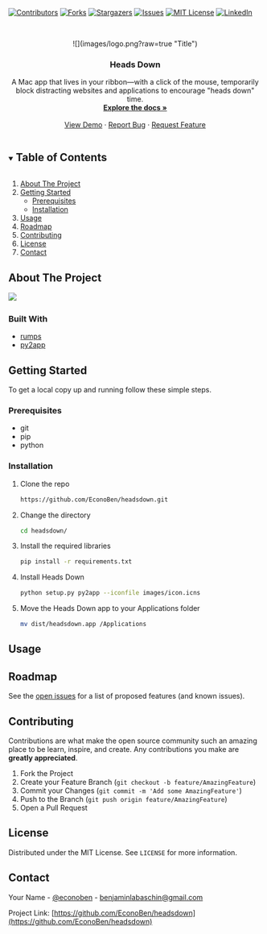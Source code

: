 <!--

*** To avoid retyping too much info. Do a search and replace for the following:
*** github_username, repo_name, twitter_handle, email, project_title, project_description
-->



<!-- PROJECT SHIELDS -->
<!--
*** I'm using markdown "reference style" links for readability.
*** Reference links are enclosed in brackets [ ] instead of parentheses ( ).
*** See the bottom of this document for the declaration of the reference variables
*** for contributors-url, forks-url, etc. This is an optional, concise syntax you may use.
*** https://www.markdownguide.org/basic-syntax/#reference-style-links
-->
[![Contributors][contributors-shield]][contributors-url]
[![Forks][forks-shield]][forks-url]
[![Stargazers][stars-shield]][stars-url]
[![Issues][issues-shield]][issues-url]
[![MIT License][license-shield]][license-url]
[![LinkedIn][linkedin-shield]][linkedin-url]



<!-- PROJECT LOGO -->
<br />
<p align="center">
  ![](images/logo.png?raw=true "Title")
  <h3 align="center">Heads Down</h3>

  <p align="center">
    A Mac app that lives in your ribbon—with a click of the mouse, temporarily block distracting websites and applications to encourage "heads down" time.
    <br />
    <a href="https://github.com/EconoBen/headsdown"><strong>Explore the docs »</strong></a>
    <br />
    <br />
    <a href="https://github.com/EconoBen/headsdown">View Demo</a>
    ·
    <a href="https://github.com/EconoBen/headsdown/issues">Report Bug</a>
    ·
    <a href="https://github.com/EconoBen/headsdown/issues">Request Feature</a>
  </p>
</p>



<!-- TABLE OF CONTENTS -->
<details open="open">
  <summary><h2 style="display: inline-block">Table of Contents</h2></summary>
  <ol>
    <li>
      <a href="#about-the-project">About The Project</a>
    </li>
    <li>
      <a href="#getting-started">Getting Started</a>
      <ul>
        <li><a href="#prerequisites">Prerequisites</a></li>
        <li><a href="#installation">Installation</a></li>
      </ul>
    </li>
    <li><a href="#usage">Usage</a></li>
    <li><a href="#roadmap">Roadmap</a></li>
    <li><a href="#contributing">Contributing</a></li>
    <li><a href="#license">License</a></li>
    <li><a href="#contact">Contact</a></li>
  </ol>
</details>



<!-- ABOUT THE PROJECT -->
## About The Project

![](Heads_Down.gif)

### Built With

* [rumps](https://github.com/jaredks/rumps)
* [py2app](https://pypi.org/project/py2app/)

<!-- GETTING STARTED -->
## Getting Started

To get a local copy up and running follow these simple steps.

### Prerequisites

* git
* pip
* python

### Installation

1. Clone the repo
    ```sh
    https://github.com/EconoBen/headsdown.git
    ```
2. Change the directory
    ```sh
    cd headsdown/
    ```
3. Install the required libraries
    ```sh
    pip install -r requirements.txt
    ```
4. Install Heads Down
    ```sh
    python setup.py py2app --iconfile images/icon.icns
    ```
5. Move the Heads Down app to your Applications folder
    ```sh
    mv dist/headsdown.app /Applications
    ```

<!-- USAGE EXAMPLES -->
## Usage

<!-- Use this space to show useful examples of how a project can be used. Additional screenshots, code examples and demos work well in this space. You may also link to more resources.

_For more examples, please refer to the [Documentation](https://example.com)_ -->



<!-- ROADMAP -->
## Roadmap

See the [open issues](https://github.com/EconoBen/headsdown/issues) for a list of proposed features (and known issues).



<!-- CONTRIBUTING -->
## Contributing

Contributions are what make the open source community such an amazing place to be learn, inspire, and create. Any contributions you make are **greatly appreciated**.

1. Fork the Project
2. Create your Feature Branch (`git checkout -b feature/AmazingFeature`)
3. Commit your Changes (`git commit -m 'Add some AmazingFeature'`)
4. Push to the Branch (`git push origin feature/AmazingFeature`)
5. Open a Pull Request



<!-- LICENSE -->
## License

Distributed under the MIT License. See `LICENSE` for more information.



<!-- CONTACT -->
## Contact

Your Name - [@econoben](https://twitter.com/econoben) - benjaminlabaschin@gmail.com

Project Link: [https://github.com/EconoBen/headsdown](https://github.com/EconoBen/headsdown)




<!-- MARKDOWN LINKS & IMAGES -->
<!-- https://www.markdownguide.org/basic-syntax/#reference-style-links -->
[contributors-shield]: https://img.shields.io/github/contributors/EconoBen/repo.svg?style=for-the-badge
[contributors-url]: https://github.com/EconoBen/repo/graphs/contributors
[forks-shield]: https://img.shields.io/github/forks/EconoBen/repo.svg?style=for-the-badge
[forks-url]: https://github.com/EconoBen/repo/network/members
[stars-shield]: https://img.shields.io/github/stars/EconoBen/repo.svg?style=for-the-badge
[stars-url]: https://github.com/EconoBen/repo/stargazers
[issues-shield]: https://img.shields.io/github/issues/EconoBen/repo.svg?style=for-the-badge
[issues-url]: https://github.com/EconoBen/repo/issues
[license-shield]: https://img.shields.io/github/license/EconoBen/repo.svg?style=for-the-badge
[license-url]: https://github.com/EconoBen/repo/blob/master/LICENSE.txt
[linkedin-shield]: https://img.shields.io/badge/-LinkedIn-black.svg?style=for-the-badge&logo=linkedin&colorB=555
[linkedin-url]: https://linkedin.com/in/EconoBen
